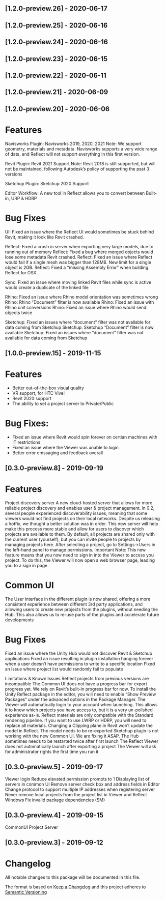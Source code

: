 ## [1.2.0-preview.26] - 2020-06-17

## [1.2.0-preview.25] - 2020-06-16

## [1.2.0-preview.24] - 2020-06-16

## [1.2.0-preview.23] - 2020-06-15

## [1.2.0-preview.22] - 2020-06-11

## [1.2.0-preview.21] - 2020-06-09

## [1.2.0-preview.20] - 2020-06-06

# Features
Navisworks Plugin: Navisworks 2019, 2020, 2021
Note: We support geometry, materials and metadata. Navisworks supports a very wide range of data, and Reflect will not support everything in this first version.

Revit Plugin: Revit 2021 Support
Note: Revit 2018 is still supported, but will not be maintained, following Autodesk’s policy of supporting the past 3 versions

Sketchup Plugin: Sketchup 2020 Support

Editor Workflow: A new tool in Reflect allows you to convert between Built-in, URP & HDRP

# Bug Fixes
UI: Fixed an issue where the Reflect UI would sometimes be stuck behind Revit, making it look like Revit crashed.

Reflect: Fixed a crash in server when exporting very large models, due to running out of memory
Reflect: Fixed a bug where merged objects would lose some metadata
Revit crashed.
Reflect: Fixed an issue where Reflect would fail if a single mesh was bigger than 128MB. New limit for a single object is 2GB.
Reflect: Fixed a “missing Assembly Error” when building Reflect for OSX

Sync: Fixed an issue where moving linked Revit files while sync is active would create a duplicate of the linked file

Rhino: Fixed an issue where Rhino model orientation was sometimes wrong
Rhino: Rhino “Document” filter is now available
Rhino: Fixed an issue with Rhino unit conversions
Rhino: Fixed an issue where Rhino would send objects twice

Sketchup: Fixed an issues where “document” filter was not available for data coming from Sketchup
Sketchup: Sketchup “Document” filter is now available
Sketchup: Fixed an issues where “document” filter was not available for data coming from Sketchup

## [1.0.0-preview.15] - 2019-11-15

# Features
- Better out-of-the-box visual quality
- VR support, for HTC Vive!
- Revit 2020 support
- The ability to set a project server to Private/Public
# Bug Fixes:
- Fixed an issue where Revit would spin forever on certian machines with IT restrictions
- Fixed an issue where the Viewer was unable to login
- Better error emssaging and feedback overall

## [0.3.0-preview.8] - 2019-09-19
# Features
Project discovery server
A new cloud-hosted server that allows for more reliable project discovery and enables user & project management.
In 0.2, several people experienced discoverability issues, meaning that some viewers would not find projects on their local networks. Despite us releasing a hotfix, we thought a better solution was in order.
This new server will help make this process more stable and  allow for users to discover which projects are available to them.
By default, all projects are shared only with the current user (yourself), but you can invite people to projects by managing projects here. After selecting a project, go to Settings->Users in the left-hand panel to manage permissions.
	Important Note: This new feature means that you now need to sign in into the Viewer to access you project. To do this, the Viewer will now open a web browser page, leading you to a sign in page.

# Common UI
The User interface in the different plugin is now shared, offering a more consistent experience between different 3rd party applications, and allowing users to create new projects from the plugins, without needing the Hub. This also allows us to re-use parts of the plugins and accelerate future developments

# Bug Fixes
Fixed an issue where the Unity Hub would not discover Revit & Sketchup applications
Fixed an issue resulting in plugin installation hanging forever when a user doesn’t have permissions to write to a specific location
Fixed an issue where project list would randomly fail to populate

Limitations & Known Issues
Reflect projects from previous versions are incompatible
The Common UI does not have a progress bar for export progress yet. We rely on Revit’s built-in progress bar for now.
To install the Unity Reflect package in the editor, you will need to enable “Show Preview Packages” under the advanced options in the Package Manager.
The Viewer will automatically login to your account when launching. This allows it to know which projects you have access to, but it is a very un-polished experience as-is.
Reflect materials are only compatible with the Standard rendering pipeline. If you want to use LWRP or HDRP, you will need to replace all materials.
Changing a Clipping plane in Revit won’t update the model in Reflect. The model needs to be re-exported
Sketchup plugin is not working with the new Common UI. We are fixing it ASAP.
The Hub sometimes needs to be restarted twice after first launch
The Reflect Viewer does not automatically launch after exporting a project
The Viewer will ask for administrator rights the first time you run it

## [0.3.0-preview.5] - 2019-09-17
Viewer login
Reduce elevated permission prompts to 1
Displaying list of servers in common UI
Remove server check box and address fields in Editor
Change protocol to support multiple IP addresses when registering server
Never remove local projects from the project list in Viewer and Reflect Windows
Fix invalid package dependencies (SM)

## [0.3.0-preview.4] - 2019-09-15

CommonUI
Project Server

## [0.3.0-preview.3] - 2019-09-12

# Changelog
All notable changes to this package will be documented in this file.

The format is based on [Keep a Changelog](http://keepachangelog.com/en/1.0.0/)
and this project adheres to [Semantic Versioning](http://semver.org/spec/v2.0.0.html)